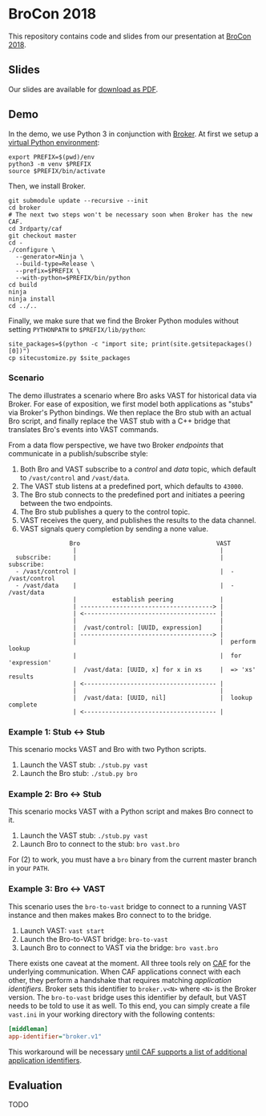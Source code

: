 # BroCon 2018

This repository contains code and slides from our presentation at [BroCon
2018][brocon18].


## Slides

Our slides are available for [download as PDF][slides.pdf].

## Demo

In the demo, we use Python 3 in conjunction with
[Broker](https://github.com/bro/broker). At first we setup a [virtual Python
environment](https://docs.python.org/3/library/venv.html):

```shell
export PREFIX=$(pwd)/env
python3 -m venv $PREFIX
source $PREFIX/bin/activate
```

Then, we install Broker.

```shell
git submodule update --recursive --init
cd broker
# The next two steps won't be necessary soon when Broker has the new CAF.
cd 3rdparty/caf
git checkout master
cd -
./configure \
  --generator=Ninja \
  --build-type=Release \
  --prefix=$PREFIX \
  --with-python=$PREFIX/bin/python
cd build
ninja
ninja install
cd ../..
```

Finally, we make sure that we find the Broker Python modules without setting
`PYTHONPATH` to `$PREFIX/lib/python`:

```shell
site_packages=$(python -c "import site; print(site.getsitepackages()[0])")
cp sitecustomize.py $site_packages
```

### Scenario

The demo illustrates a scenario where Bro asks VAST for historical data via
Broker. For ease of exposition, we first model both applications as "stubs" via
Broker's Python bindings. We then replace the Bro stub with an actual Bro
script, and finally replace the VAST stub with a C++ bridge that translates
Bro's events into VAST commands.

From a data flow perspective, we have two Broker *endpoints* that communicate
in a publish/subscribe style:

1. Both Bro and VAST subscribe to a *control* and *data* topic, which default
   to `/vast/control` and `/vast/data`.
2. The VAST stub listens at a predefined port, which defaults to
   `43000`.
3. The Bro stub connects to the predefined port and initiates a peering between
   the two endpoints.
4. The Bro stub publishes a query to the control topic.
5. VAST receives the query, and publishes the results to the data channel.
6. VAST signals query completion by sending a none value.

```
                 Bro                                      VAST
                  |                                        |
  subscribe:      |                                        |  subscribe:
  - /vast/control |                                        |  - /vast/control
  - /vast/data    |                                        |  - /vast/data
                  |          establish peering             |
                  | -------------------------------------> |
                  | <------------------------------------- |
                  |                                        |
                  |  /vast/control: [UUID, expression]     |
                  | -------------------------------------> |
                  |                                        |  perform lookup
                  |                                        |  for 'expression'
                  |  /vast/data: [UUID, x] for x in xs     |  => 'xs' results
                  | <------------------------------------- |
                  |                                        |
                  |  /vast/data: [UUID, nil]               |  lookup complete
                  | <------------------------------------- |
```


### Example 1: Stub <-> Stub

This scenario mocks VAST and Bro with two Python scripts.

1. Launch the VAST stub: `./stub.py vast`
2. Launch the Bro stub: `./stub.py bro`


### Example 2: Bro <-> Stub

This scenario mocks VAST with a Python script and makes Bro connect to it.

1.  Launch the VAST stub: `./stub.py vast`
2.  Launch Bro to connect to the stub: `bro vast.bro`

For (2) to work, you must have a `bro` binary from the current master branch in
your `PATH`.

### Example 3: Bro <-> VAST

This scenario uses the `bro-to-vast` bridge to connect to a running VAST
instance and then makes makes Bro connect to to the bridge.

1.  Launch VAST: `vast start`
2.  Launch the Bro-to-VAST bridge: `bro-to-vast`
3.  Launch Bro to connect to VAST via the bridge: `bro vast.bro`

There exists one caveat at the moment. All three tools rely on
[CAF][caf] for the underlying communication. When CAF applications connect with
each other, they perform a handshake that requires matching *application
identifiers*. Broker sets this identifier to `broker.v<N>` where `<N>` is the
Broker version. The `bro-to-vast` bridge uses this identifier by default, but
VAST needs to be told to use it as well. To this end, you can simply create a
file `vast.ini` in your working directory with the following contents:

```ini
[middleman]
app-identifier="broker.v1"
```

This workaround will be necessary [until CAF supports a list of additional
application identifiers](https://github.com/actor-framework/actor-framework/issues/756).

## Evaluation

TODO

[caf]: https://github.com/actor-framework/actor-framework
[brocon18]: https://www.brocon2018.com
[slides.pdf]: TODO
